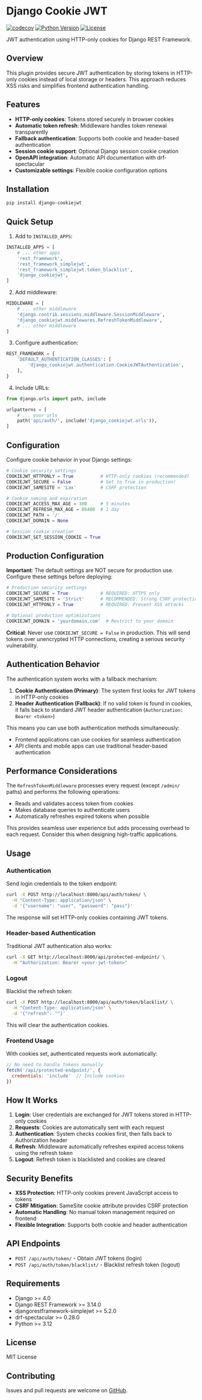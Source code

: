 # Django Cookie JWT

[![codecov](https://codecov.io/gh/muehlemann-popp/django-cookiejwt/graph/badge.svg?token=XR33TARA8C)](https://codecov.io/gh/muehlemann-popp/django-cookiejwt)
[![Python Version](https://img.shields.io/badge/python-3.12+-blue.svg)](https://www.python.org/downloads/release/python-3120/)
[![License](https://img.shields.io/badge/License-MIT-yellow.svg)](https://opensource.org/licenses/MIT)

JWT authentication using HTTP-only cookies for Django REST Framework.

## Overview

This plugin provides secure JWT authentication by storing tokens in HTTP-only cookies instead of local storage or headers. This approach reduces XSS risks and simplifies frontend authentication handling.

## Features

- **HTTP-only cookies**: Tokens stored securely in browser cookies
- **Automatic token refresh**: Middleware handles token renewal transparently
- **Fallback authentication**: Supports both cookie and header-based authentication
- **Session cookie support**: Optional Django session cookie creation
- **OpenAPI integration**: Automatic API documentation with drf-spectacular
- **Customizable settings**: Flexible cookie configuration options

## Installation

```bash
pip install django-cookiejwt
```

## Quick Setup

1. Add to `INSTALLED_APPS`:

```python
INSTALLED_APPS = [
    # ... other apps
    'rest_framework',
    'rest_framework_simplejwt',
    'rest_framework_simplejwt.token_blacklist',
    'django_cookiejwt',
]
```

2. Add middleware:

```python
MIDDLEWARE = [
    # ... other middleware
    'django.contrib.sessions.middleware.SessionMiddleware',
    'django_cookiejwt.middlewares.RefreshTokenMiddleware',
    # ... other middleware
]
```

3. Configure authentication:

```python
REST_FRAMEWORK = {
    'DEFAULT_AUTHENTICATION_CLASSES': [
        'django_cookiejwt.authentication.CookieJWTAuthentication',
    ],
}
```

4. Include URLs:

```python
from django.urls import path, include

urlpatterns = [
    # ... your urls
    path('api/auth/', include('django_cookiejwt.urls')),
]
```

## Configuration

Configure cookie behavior in your Django settings:

```python
# Cookie security settings
COOKIEJWT_HTTPONLY = True          # HTTP-only cookies (recommended)
COOKIEJWT_SECURE = False           # Set to True in production!
COOKIEJWT_SAMESITE = 'Lax'         # CSRF protection

# Cookie naming and expiration
COOKIEJWT_ACCESS_MAX_AGE = 300     # 5 minutes
COOKIEJWT_REFRESH_MAX_AGE = 86400  # 1 day
COOKIEJWT_PATH = '/'
COOKIEJWT_DOMAIN = None

# Session cookie creation
COOKIEJWT_SET_SESSION_COOKIE = True
```

## Production Configuration

**Important**: The default settings are NOT secure for production use. Configure these settings before deploying:

```python
# Production security settings
COOKIEJWT_SECURE = True            # REQUIRED: HTTPS only
COOKIEJWT_SAMESITE = 'Strict'      # RECOMMENDED: Strong CSRF protection
COOKIEJWT_HTTPONLY = True          # REQUIRED: Prevent XSS attacks

# Optional production optimizations
COOKIEJWT_DOMAIN = 'yourdomain.com'  # Restrict to your domain
```

**Critical**: Never use `COOKIEJWT_SECURE = False` in production. This will send tokens over unencrypted HTTP connections, creating a serious security vulnerability.

## Authentication Behavior

The authentication system works with a fallback mechanism:

1. **Cookie Authentication (Primary)**: The system first looks for JWT tokens in HTTP-only cookies
2. **Header Authentication (Fallback)**: If no valid token is found in cookies, it falls back to standard JWT header authentication (`Authorization: Bearer <token>`)

This means you can use both authentication methods simultaneously:
- Frontend applications can use cookies for seamless authentication
- API clients and mobile apps can use traditional header-based authentication

## Performance Considerations

The `RefreshTokenMiddleware` processes every request (except `/admin/` paths) and performs the following operations:

- Reads and validates access token from cookies
- Makes database queries to authenticate users
- Automatically refreshes expired tokens when possible

This provides seamless user experience but adds processing overhead to each request. Consider this when designing high-traffic applications.

## Usage

### Authentication

Send login credentials to the token endpoint:

```bash
curl -X POST http://localhost:8000/api/auth/token/ \
  -H "Content-Type: application/json" \
  -d '{"username": "user", "password": "pass"}'
```

The response will set HTTP-only cookies containing JWT tokens.

### Header-based Authentication

Traditional JWT authentication also works:

```bash
curl -X GET http://localhost:8000/api/protected-endpoint/ \
  -H "Authorization: Bearer <your-jwt-token>"
```

### Logout

Blacklist the refresh token:

```bash
curl -X POST http://localhost:8000/api/auth/token/blacklist/ \
  -H "Content-Type: application/json" \
  -d '{"refresh": ""}'
```

This will clear the authentication cookies.

### Frontend Usage

With cookies set, authenticated requests work automatically:

```javascript
// No need to handle tokens manually
fetch('/api/protected-endpoint/', {
  credentials: 'include'  // Include cookies
})
```

## How It Works

1. **Login**: User credentials are exchanged for JWT tokens stored in HTTP-only cookies
2. **Requests**: Cookies are automatically sent with each request
3. **Authentication**: System checks cookies first, then falls back to Authorization header
4. **Refresh**: Middleware automatically refreshes expired access tokens using the refresh token
5. **Logout**: Refresh token is blacklisted and cookies are cleared

## Security Benefits

- **XSS Protection**: HTTP-only cookies prevent JavaScript access to tokens
- **CSRF Mitigation**: SameSite cookie attribute provides CSRF protection
- **Automatic Handling**: No manual token management required on frontend
- **Flexible Integration**: Supports both cookie and header authentication

## API Endpoints

- `POST /api/auth/token/` - Obtain JWT tokens (login)
- `POST /api/auth/token/blacklist/` - Blacklist refresh token (logout)

## Requirements

- Django >= 4.0
- Django REST Framework >= 3.14.0
- djangorestframework-simplejwt >= 5.2.0
- drf-spectacular >= 0.28.0
- Python >= 3.12

## License

MIT License

## Contributing

Issues and pull requests are welcome on [GitHub](https://github.com/muehlemann-popp/django-cookiejwt).